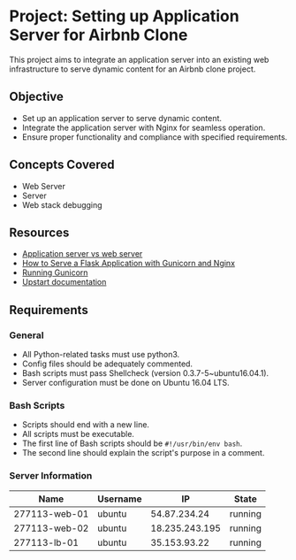 # Project: Setting up Application Server for Airbnb Clone

This project aims to integrate an application server into an existing web infrastructure to serve dynamic content for an Airbnb clone project.

## Objective

- Set up an application server to serve dynamic content.
- Integrate the application server with Nginx for seamless operation.
- Ensure proper functionality and compliance with specified requirements.

## Concepts Covered

- Web Server
- Server
- Web stack debugging

## Resources

- [Application server vs web server](link_here)
- [How to Serve a Flask Application with Gunicorn and Nginx](link_here)
- [Running Gunicorn](link_here)
- [Upstart documentation](link_here)

## Requirements

### General

- All Python-related tasks must use python3.
- Config files should be adequately commented.
- Bash scripts must pass Shellcheck (version 0.3.7-5~ubuntu16.04.1).
- Server configuration must be done on Ubuntu 16.04 LTS.

### Bash Scripts

- Scripts should end with a new line.
- All scripts must be executable.
- The first line of Bash scripts should be `#!/usr/bin/env bash`.
- The second line should explain the script's purpose in a comment.

### Server Information

| Name           | Username | IP             | State   |
|----------------|----------|----------------|---------|
| 277113-web-01  | ubuntu   | 54.87.234.24   | running |
| 277113-web-02  | ubuntu   | 18.235.243.195 | running |
| 277113-lb-01   | ubuntu   | 35.153.93.22   | running |
